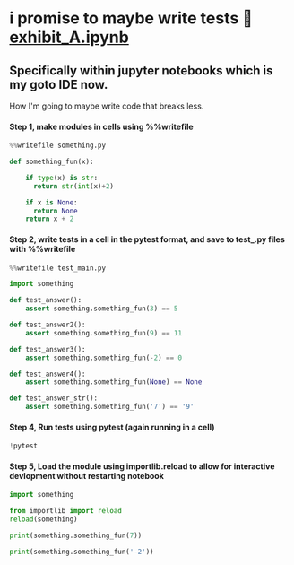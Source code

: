 # i promise to maybe write tests 🧪 [exhibit_A.ipynb](exhibit_A.ipynb)
## Specifically within jupyter notebooks which is my goto IDE now.
How I'm going to maybe write code that breaks less.


#### Step 1, make modules in cells using %%writefile
```python
%%writefile something.py

def something_fun(x):

    if type(x) is str:
      return str(int(x)+2)

    if x is None:
      return None
    return x + 2
```


#### Step 2, write tests in a cell in the pytest format, and save to test_.py files with  %%writefile
```python
%%writefile test_main.py

import something

def test_answer():
    assert something.something_fun(3) == 5

def test_answer2():
    assert something.something_fun(9) == 11

def test_answer3():
    assert something.something_fun(-2) == 0

def test_answer4():
    assert something.something_fun(None) == None

def test_answer_str():
    assert something.something_fun('7') == '9'

```

#### Step 4, Run tests using pytest (again running in a cell)
```python
!pytest
```

#### Step 5, Load the module using importlib.reload to allow for interactive devlopment without restarting notebook
```python
import something

from importlib import reload
reload(something)

print(something.something_fun(7))

print(something.something_fun('-2'))
```

